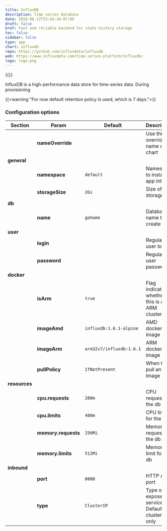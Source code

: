 ```yaml
---
title: InfluxDB
description: Time series database
date: 2018-08-12T23:43:18-07:00
draft: false
bref: Fast and reliable backend for state history storage
toc: false
sidebar: false
type: app
chart: influxdb
repo: https://github.com/influxdata/influxdb
web: https://www.influxdata.com/time-series-platform/influxdb/
logo: logo.png
---
```

{{<app>}}

InfluxDB is a high-performance data store for time-series data. During provisioning

{{<warning "For now default retention policy is used, which is 7 days.">}}

### Configuration options

| Section | Param | Default | Description |
|---------|-------|---------|-------------|
|| **nameOverride** || Use this to override name of the chart |
| **general** |
|| **namespace** | `default` | Namespace to install app into |
|| **storageSize** | `2Gi` | Size of the storage | 
| **db** |
|| **name** | `gohome` | Database name to create |
| **user** |
|| **login** || Regular user login | 
|| **password** || Regular user password |
| **docker** |
|| **isArm** | `true` | Flag indicating whether this is an ARM cluster | 
|| **imageAmd** | `influxdb:1.6.1-alpine` | AMD docker image | 
|| **imageArm** | `arm32v7/influxdb:1.6.1` | ARM docker image |
|| **pullPolicy** | `IfNotPresent` | When to pull an image | 
| **resources** | 
|| **cpu.requests** | `200m` | CPU request for the db | 
|| **cpu.limits** | `400m` | CPU limit for the db | 
|| **memory.requests** | `256Mi` | Memory request for the db | 
|| **memory.limits** | `512Mi` | Memory limit for the db | 
| **inbound** |
|| **port** | `8080` | HTTP API port |
|| **type** | `ClusterIP` | Type of exposed service. Defaults to cluster-only |